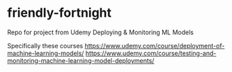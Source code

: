 # friendly-fortnight
Repo for project from Udemy Deploying &amp; Monitoring ML Models

Specifically these courses
https://www.udemy.com/course/deployment-of-machine-learning-models/
https://www.udemy.com/course/testing-and-monitoring-machine-learning-model-deployments/
